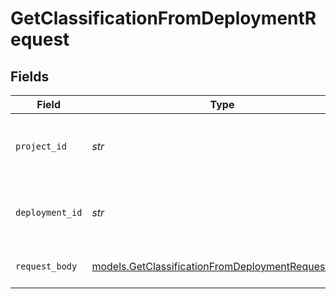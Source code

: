 # GetClassificationFromDeploymentRequest


## Fields

| Field                                                                                                        | Type                                                                                                         | Required                                                                                                     | Description                                                                                                  |
| ------------------------------------------------------------------------------------------------------------ | ------------------------------------------------------------------------------------------------------------ | ------------------------------------------------------------------------------------------------------------ | ------------------------------------------------------------------------------------------------------------ |
| `project_id`                                                                                                 | *str*                                                                                                        | :heavy_check_mark:                                                                                           | The ID of the project to retrieve deployments for                                                            |
| `deployment_id`                                                                                              | *str*                                                                                                        | :heavy_check_mark:                                                                                           | The ID of the deployment to get classification from                                                          |
| `request_body`                                                                                               | [models.GetClassificationFromDeploymentRequestBody](../models/getclassificationfromdeploymentrequestbody.md) | :heavy_check_mark:                                                                                           | Provide your input for classification                                                                        |